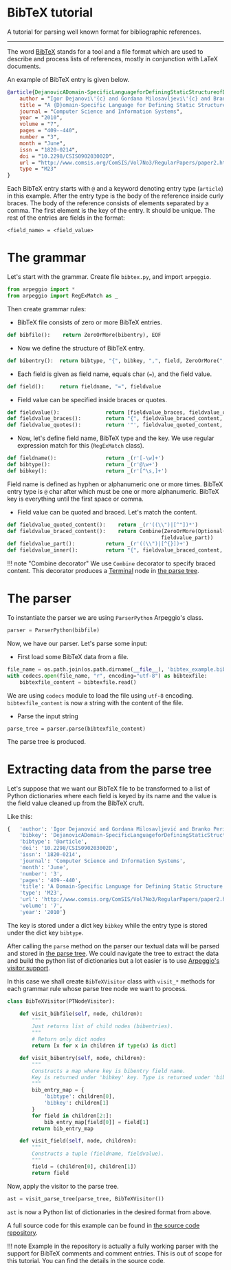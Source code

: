 # BibTeX tutorial

A tutorial for parsing well known format for bibliographic references.

---

The word [BibTeX](http://www.BibTeX.org/) stands for a tool and a file format
which are used to describe and process lists of references, mostly in
conjunction with LaTeX documents.

An example of BibTeX entry is given below.

```BibTeX
@article{DejanovicADomain-SpecificLanguageforDefiningStaticStructureofDatabaseApplications2010,
    author = "Igor Dejanovi\'{c} and Gordana Milosavljevi\'{c} and Branko Peri\v{s}i\'{c} and Maja Tumbas",
    title = "A {D}omain-Specific Language for Defining Static Structure of Database Applications",
    journal = "Computer Science and Information Systems",
    year = "2010",
    volume = "7",
    pages = "409--440",
    number = "3",
    month = "June",
    issn = "1820-0214",
    doi = "10.2298/CSIS090203002D",
    url = "http://www.comsis.org/ComSIS/Vol7No3/RegularPapers/paper2.htm",
    type = "M23"
}
```

Each BibTeX entry starts with `@` and a keyword denoting entry type (`article`)
in this example. After the entry type is the body of the reference inside curly
braces. The body of the reference consists of elements separated by a comma.
The first element is the key of the entry. It should be unique.
The rest of the entries are fields in the format:

    <field_name> = <field_value>

# The grammar

Let's start with the grammar.
Create file `bibtex.py`, and import `arpeggio`.

```python
from arpeggio import *
from arpeggio import RegExMatch as _
```

Then create grammar rules:

- BibTeX file consists of zero or more BibTeX entries.
```python
def bibfile():    return ZeroOrMore(bibentry), EOF
```
- Now we define the structure of BibTeX entry.
```python
def bibentry():  return bibtype, "{", bibkey, ",", field, ZeroOrMore(",", field), "}"
```
- Each field is given as field name, equals char (`=`), and the field value.
```python
def field():     return fieldname, "=", fieldvalue
```
- Field value can be specified inside braces or quotes.
```python
def fieldvalue():               return [fieldvalue_braces, fieldvalue_quotes]
def fieldvalue_braces():        return "{", fieldvalue_braced_content, "}"
def fieldvalue_quotes():        return '"', fieldvalue_quoted_content, '"'
```
- Now, let's define field name, BibTeX type and the key. We use regular
  expression match for this (`RegExMatch` class).
```python
def fieldname():                return _(r'[-\w]+')
def bibtype():                  return _(r'@\w+')
def bibkey():                   return _(r'[^\s,]+')
```
  Field name is defined as hyphen or alphanumeric one or more times.
  BibTeX entry type is `@` char after which must be one or more alphanumeric.
  BibTeX key is everything until the first space or comma.

- Field value can be quoted and braced. Let's match the content.
```python
def fieldvalue_quoted_content():    return _(r'((\\")|[^"])*')
def fieldvalue_braced_content():    return Combine(ZeroOrMore(Optional(And("{"), fieldvalue_inner),\
                                                  fieldvalue_part))
def fieldvalue_part():          return _(r'((\\")|[^{}])+')
def fieldvalue_inner():         return "{", fieldvalue_braced_content, "}"
```
!!! note "Combine decorator"
    We use `Combine` decorator to specify braced content. This decorator
    produces a [Terminal](../parse_trees.md#terminal-nodes) node in [the parse
    tree](../parse_trees.md).
    

# The parser

To instantiate the parser we are using `ParserPython` Arpeggio's class.

```python
parser = ParserPython(bibfile)
```

Now, we have our parser. Let's parse some input:

- First load some BibTeX data from a file.
```python
file_name = os.path.join(os.path.dirname(__file__), 'bibtex_example.bib')
with codecs.open(file_name, "r", encoding="utf-8") as bibtexfile:
    bibtexfile_content = bibtexfile.read()
```
We are using `codecs` module to load the file using `utf-8` encoding.
`bibtexfile_content` is now a string with the content of the file.

- Parse the input string
```pyhton
parse_tree = parser.parse(bibtexfile_content)
```

The parse tree is produced. 


# Extracting data from the parse tree

Let's suppose that we want our BibTeX file to be transformed to a list of
Python dictionaries where each field is keyed by its name and the value is 
the field value cleaned up from the BibTeX cruft.

Like this:

```python
{   'author': 'Igor Dejanović and Gordana Milosavljević and Branko Perišić and Maja Tumbas',
    'bibkey': 'DejanovicADomain-SpecificLanguageforDefiningStaticStructureofDatabaseApplications2010',
    'bibtype': '@article',
    'doi': '10.2298/CSIS090203002D',
    'issn': '1820-0214',
    'journal': 'Computer Science and Information Systems',
    'month': 'June',
    'number': '3',
    'pages': '409--440',
    'title': 'A Domain-Specific Language for Defining Static Structure of Database Applications',
    'type': 'M23',
    'url': 'http://www.comsis.org/ComSIS/Vol7No3/RegularPapers/paper2.htm',
    'volume': '7',
    'year': '2010'}
```

The key is stored under a dict key `bibkey` while the entry type is stored 
under the dict key `bibtype`.


After calling the `parse` method on the parser our textual data will be parsed
and stored in [the parse tree](../parse_trees.md). We could navigate the tree 
to extract the data and build the python list of dictionaries but a lot easier
is to use [Arpeggio's visitor support](../semantics.md).

In this case we shall create `BibTeXVisitor` class with `visit_*` methods for
each grammar rule whose parse tree node we want to process.

```python
class BibTeXVisitor(PTNodeVisitor):

    def visit_bibfile(self, node, children):
        """
        Just returns list of child nodes (bibentries).
        """
        # Return only dict nodes
        return [x for x in children if type(x) is dict]

    def visit_bibentry(self, node, children):
        """
        Constructs a map where key is bibentry field name.
        Key is returned under 'bibkey' key. Type is returned under 'bibtype'.
        """
        bib_entry_map = {
            'bibtype': children[0],
            'bibkey': children[1]
        }
        for field in children[2:]:
            bib_entry_map[field[0]] = field[1]
        return bib_entry_map

    def visit_field(self, node, children):
        """
        Constructs a tuple (fieldname, fieldvalue).
        """
        field = (children[0], children[1])
        return field
```

Now, apply the visitor to the parse tree.

```python
ast = visit_parse_tree(parse_tree, BibTeXVisitor())
```

`ast` is now a Python list of dictionaries in the desired format from above.

A full source code for this example can be found in [the source
code repository](https://github.com/textX/Arpeggio/tree/master/examples/bibtex).  

!!! note
    Example in the repository is actually a fully working parser with the
    support for BibTeX comments and comment entries. This is out of scope
    for this tutorial. You can find the details in the source code.
